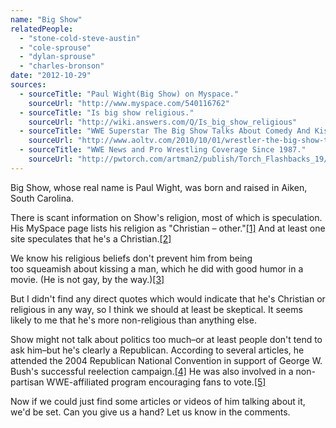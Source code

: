 ```yaml
---
name: "Big Show"
relatedPeople:
  - "stone-cold-steve-austin"
  - "cole-sprouse"
  - "dylan-sprouse"
  - "charles-bronson"
date: "2012-10-29"
sources:
  - sourceTitle: "Paul Wight(Big Show) on Myspace."
    sourceUrl: "http://www.myspace.com/540116762"
  - sourceTitle: "Is big show religious."
    sourceUrl: "http://wiki.answers.com/Q/Is_big_show_religious"
  - sourceTitle: "WWE Superstar The Big Show Talks About Comedy And Kissing Guys."
    sourceUrl: "http://www.aoltv.com/2010/10/01/wrestler-the-big-show-talks-about-comedy-and-kissing-guys/"
  - sourceTitle: "WWE News and Pro Wrestling Coverage Since 1987."
    sourceUrl: "http://pwtorch.com/artman2/publish/Torch_Flashbacks_19/article_14703.shtml"
---
```


Big Show, whose real name is Paul Wight, was born and raised in Aiken, South Carolina.

There is scant information on Show's religion, most of which is speculation. His MySpace page lists his religion as "Christian – other."<a class="source-citation" href="#http://www.myspace.com/540116762" title="Paul Wight(Big Show) on Myspace.">[1]</a> And at least one site speculates that he's a Christian.<a class="source-citation" href="#http://wiki.answers.com/Q/Is_big_show_religious" title="Is big show religious.">[2]</a>

We know his religious beliefs don't prevent him from being too squeamish about kissing a man, which he did with good humor in a movie. (He is not gay, by the way.)<a class="source-citation" href="#http://www.aoltv.com/2010/10/01/wrestler-the-big-show-talks-about-comedy-and-kissing-guys/" title="WWE Superstar The Big Show Talks About Comedy And Kissing Guys.">[3]</a>

But I didn't find any direct quotes which would indicate that he's Christian or religious in any way, so I think we should at least be skeptical. It seems likely to me that he's more non-religious than anything else.

Show might not talk about politics too much–or at least people don't tend to ask him–but he's clearly a Republican. According to several articles, he attended the 2004 Republican National Convention in support of George W. Bush's successful reelection campaign.<a class="source-citation" href="#http://pwtorch.com/artman2/publish/Torch_Flashbacks_19/article_14703.shtml" title="WWE News and Pro Wrestling Coverage Since 1987.">[4]</a> He was also involved in a non-partisan WWE-affiliated program encouraging fans to vote.<a class="source-citation" href="#http://pwtorch.com/artman2/publish/Torch_Flashbacks_19/article_14703.shtml" title="WWE News and Pro Wrestling Coverage Since 1987.">[5]</a>

Now if we could just find some articles or videos of him talking about it, we'd be set. Can you give us a hand? Let us know in the comments.